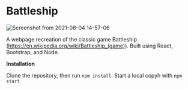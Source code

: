 # Battleship

![Screenshot from 2021-08-04 14-57-06](https://user-images.githubusercontent.com/55420399/128264144-9bfe372c-bac0-4a0b-ac13-1c998c625822.png)

A webpage recreation of the classic game Battleship (https://en.wikipedia.org/wiki/Battleship_(game)). Built using React, Bootstrap, and Node.

**Installation**

Clone the repository, then run `npm install`. Start a local copyh with `npm start`
